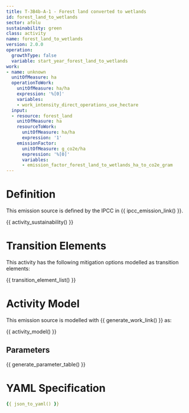 ```yaml
---
title: T-3B4b-A-1 - Forest land converted to wetlands
id: forest_land_to_wetlands
sector: afolu
sustainability: green
class: activity
name: forest_land_to_wetlands
version: 2.0.0
operation:
  growthType: false
  variable: start_year_forest_land_to_wetlands
work:
- name: unknown
  unitOfMeasure: ha
  operationToWork:
    unitOfMeasure: ha/ha
    expression: '%[0]'
    variables:
    - work_intensity_direct_operations_use_hectare
  input:
  - resource: forest_land
    unitOfMeasure: ha
    resourceToWork:
      unitOfMeasure: ha/ha
      expression: '1'
    emissionFactor:
      unitOfMeasure: g_co2e/ha
      expression: '%[0]'
      variables:
      - emission_factor_forest_land_to_wetlands_ha_to_co2e_gram
---
```



# Definition
This emission source is defined by the IPCC in {{ ipcc_emission_link() }}.

{{ activity_sustainability() }}

# Transition Elements

This activity has the following mitigation options modelled as transition elements:

{{ transition_element_list() }}

# Activity Model
This emission source is modelled with {{ generate_work_link() }} as:

{{ activity_model() }}

## Parameters

{{ generate_parameter_table() }}

# YAML Specification

```yaml
{{ json_to_yaml() }}
```

